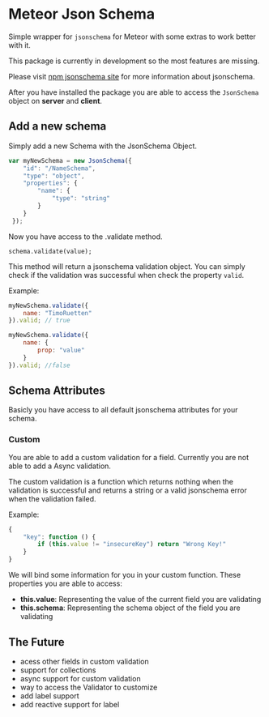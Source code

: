 # Meteor Json Schema
Simple wrapper for ```jsonschema``` for Meteor with some extras to work better with it.

This package is currently in development so the most features are missing.

Please visit [npm jsonschema site](https://www.npmjs.com/package/jsonschema) for more information about jsonschema.

After you have installed the package you are able to access the ```JsonSchema``` object on **server** and **client**.


## Add a new schema

Simply add a new Schema with the JsonSchema Object. 

```javascript
var myNewSchema = new JsonSchema({
	"id": "/NameSchema",
	"type": "object",
	"properties": {
		"name": {
			"type": "string"
		}	
	}
 });
```

Now you have access to the .validate method.

```schema.validate(value);```

This method will return a jsonschema validation object. You can simply check if the validation was successful when check the property ```valid```. 

Example:

```javascript
myNewSchema.validate({
	name: "TimoRuetten"
}).valid; // true

myNewSchema.validate({
	name: {
		prop: "value"
	}
}).valid; //false
```

## Schema Attributes

Basicly you have access to all default jsonschema attributes for your schema.

### Custom

You are able to add a custom validation for a field. Currently you are not able to add a Async validation.

The custom validation is a function which returns nothing when the validation is successful and returns a string or a valid jsonschema error when the validation failed.

Example:


```javascript
{
	"key": function () {
		if (this.value != "insecureKey") return "Wrong Key!"
	}
}
```

We will bind some information for you in your custom function. These properties you are able to access:

* **this.value**: Representing the value of the current field you are validating
* **this.schema**: Representing the schema object of the field you are validating


## The Future

* acess other fields in custom validation
* support for collections
* async support for custom validation
* way to access the Validator to customize
* add label support
* add reactive support for label
